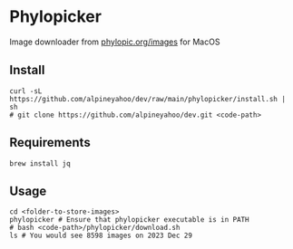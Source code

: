 # Phylopicker
Image downloader from [phylopic.org/images](https://www.phylopic.org/images) for MacOS

## Install
```shell
curl -sL https://github.com/alpineyahoo/dev/raw/main/phylopicker/install.sh | sh
# git clone https://github.com/alpineyahoo/dev.git <code-path>
```

## Requirements
```shell
brew install jq
```

## Usage
```shell
cd <folder-to-store-images>
phylopicker # Ensure that phylopicker executable is in PATH
# bash <code-path>/phylopicker/download.sh
ls # You would see 8598 images on 2023 Dec 29
```
